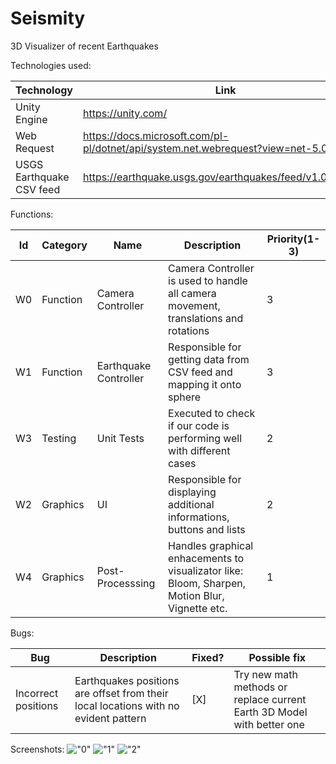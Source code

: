 # Seismity
3D Visualizer of recent Earthquakes

Technologies used:

| Technology | Link |
| --- | --- |
| Unity Engine | https://unity.com/ |
| Web Request | https://docs.microsoft.com/pl-pl/dotnet/api/system.net.webrequest?view=net-5.0 |
| USGS Earthquake CSV feed | https://earthquake.usgs.gov/earthquakes/feed/v1.0/csv.php |

Functions:

| Id | Category | Name | Description | Priority(1-3) |
| --- | --- | --- | --- | --- |
| W0 | Function | Camera Controller | Camera Controller is used to handle all camera movement, translations and rotations | 3 |
| W1 | Function | Earthquake Controller | Responsible for getting data from CSV feed and mapping it onto sphere | 3 |
| W3 | Testing | Unit Tests | Executed to check if our code is performing well with different cases | 2 |
| W2 | Graphics | UI | Responsible for displaying additional informations, buttons and lists  | 2 |
| W4 | Graphics | Post-Processsing | Handles graphical enhacements to visualizator like: Bloom, Sharpen, Motion Blur, Vignette etc. | 1 |

Bugs:

| Bug | Description | Fixed? | Possible fix |
| --- | --- | --- | --- |
| Incorrect positions | Earthquakes positions are offset from their local locations with no evident pattern | [X] | Try new math methods or replace current Earth 3D Model with better one |

Screenshots:
!["0"](/Assets/Screenshots/0.png?raw=true)
!["1"](/Assets/Screenshots/1.png?raw=true)
!["2"](/Assets/Screenshots/2.png?raw=true)
